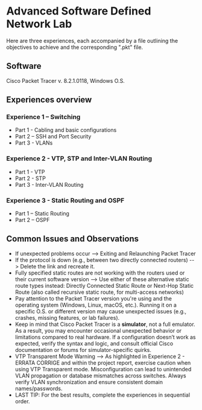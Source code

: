 # Advanced Software Defined Network Lab

Here are three experiences, each accompanied by a file outlining the objectives to achieve and the corresponding ".pkt" file.


## Software
Cisco Packet Tracer v. 8.2.1.0118, Windows O.S.

## Experiences overview
### Experience 1 – Switching
- Part 1 - Cabling and basic configurations
- Part 2 – SSH and Port Security
- Part 3 - VLANs

### Experience 2 - VTP, STP and Inter-VLAN Routing
- Part 1 - VTP
- Part 2 - STP
- Part 3 - Inter-VLAN Routing
### Experience 3 - Static Routing and OSPF
- Part 1 – Static Routing
- Part 2 – OSPF

## Common Issues and Observations
- If unexpected problems occur --> Exiting and Relaunching Packet Tracer
- If the protocol is down (e.g., between two directly connected routers) --> Delete the link and recreate it.
- Fully specified static routes are not working with the routers used or their current software version --> Use either of these alternative static route types instead: Directly Connected Static Route or Next-Hop Static Route (also called recursive static route, for multi-access networks)
- Pay attention to the Packet Tracer version you're using and the operating system (Windows, Linux, macOS, etc.). Running it on a specific O.S. or different version may cause unexpected issues (e.g., crashes, missing features, or lab failures).
- Keep in mind that Cisco Packet Tracer is a __simulator__, not a full emulator. As a result, you may encounter occasional unexpected behavior or limitations compared to real hardware. If a configuration doesn’t work as expected, verify the syntax and logic, and consult official Cisco documentation or forums for simulator-specific quirks.
- VTP Transparent Mode Warning --> As highlighted in Experience 2 - ERRATA CORRIGE and within the project report, exercise caution when using VTP Transparent mode. Misconfiguration can lead to unintended VLAN propagation or database mismatches across switches. Always verify VLAN synchronization and ensure consistent domain names/passwords.
- LAST TIP: For the best results, complete the experiences in sequential order.
